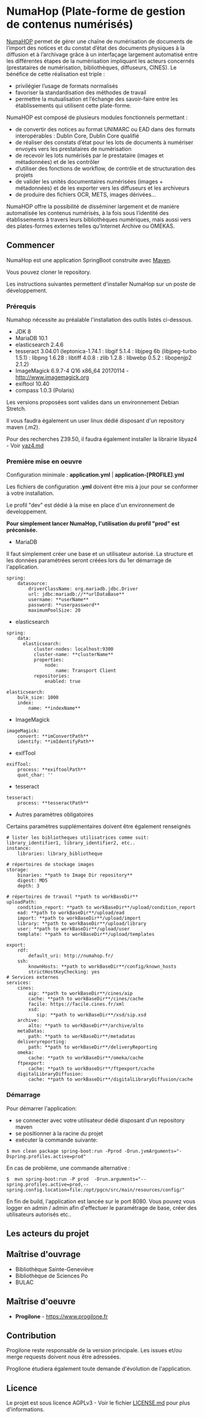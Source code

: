 # NumaHop (Plate-forme de gestion de contenus numérisés)


[NumaHOP](https://www.numahop.fr/) permet de gérer une chaîne de numérisation de documents de l’import des notices et du constat d’état des documents physiques à la diffusion et à l’archivage grâce à un interfaçage largement automatisé entre les différentes étapes de la numérisation impliquant les acteurs concernés (prestataires de numérisation, bibliothèques, diffuseurs, CINES).
Le bénéfice de cette réalisation est triple :
  * privilégier l’usage de formats normalisés
  * favoriser la standardisation des méthodes de travail
  * permettre la mutualisation et l’échange des savoir-faire entre les établissements qui utilisent cette plate-forme.

NumaHOP est composé de plusieurs modules fonctionnels permettant :
  * de convertir des notices au format UNIMARC ou EAD dans des formats interopérables : Dublin Core, Dublin Core qualifié
  * de réaliser des constats d’état pour les lots de documents à numériser envoyés vers les prestataires de numérisation
  * de recevoir les lots numérisés par le prestataire (images et métadonnées) et de les contrôler
  * d’utiliser des fonctions de workflow, de contrôle et de structuration des projets
  * de valider les unités documentaires numérisées (images + métadonnées) et de les exporter vers les diffuseurs et les archiveurs
  * de produire des fichiers OCR, METS, images dérivées...

NumaHOP offre la possibilité de disséminer largement et de manière automatisée les contenus numérisés, à la fois sous l’identité des établissements à travers leurs bibliothèques numériques, mais aussi vers des plates-formes externes telles qu’Internet Archive ou OMEKAS.  

## Commencer

NumaHop est une application SpringBoot construite avec [Maven](https://maven.apache.org/).

Vous pouvez cloner le repository.

Les instructions suivantes permettent d'installer NumaHop sur un poste de développement.

### Prérequis

Numahop nécessite au préalable l'installation des outils listés ci-dessous.

* JDK 8
* MariaDB 10.1
* elasticsearch 2.4.6
* tesseract 3.04.01 (leptonica-1.74.1 : libgif 5.1.4 : libjpeg 6b (libjpeg-turbo 1.5.1) : libpng 1.6.28 : libtiff 4.0.8 : zlib 1.2.8 : libwebp 0.5.2 : libopenjp2 2.1.2)
* ImageMagick 6.9.7-4 Q16 x86_64 20170114 - http://www.imagemagick.org
* exiftool 10.40
* compass 1.0.3 (Polaris) 

Les versions proposées sont valides dans un environnement Debian Stretch.

Il vous faudra également un user linux dédié disposant d'un repository maven (.m2).

Pour des recherches Z39.50, il faudra également installer la librairie libyaz4 - Voir [yaz4.md](yaz4.md)

### Première mise en oeuvre


Configuration minimale : **application.yml** | **application-[PROFILE].yml**

Les fichiers de configuration **.yml** doivent être mis à jour pour se conformer à votre installation.

Le profil "dev" est dédié à la mise en place d'un environnement de developpement.

**Pour simplement lancer NumaHop, l'utilisation du profil "prod" est préconisée.** 

* MariaDB

Il faut simplement créer une base et un utilisateur autorisé. 
La structure et les données paramétrées seront créées lors du 1er démarrage de l'application. 
```
spring:
    datasource:
        driverClassName: org.mariadb.jdbc.Driver
        url: jdbc:mariadb://**urlDataBase**
        username: **userName**
        password: **userpassword**
        maximumPoolSize: 20
```
* elasticsearch
```
spring:
    data:
      elasticsearch:
          cluster-nodes: localhost:9300
          cluster-name: **clusterName**
          properties:
              node:
                  name: Transport Client
          repositories:
              enabled: true
              
elasticsearch:
    bulk_size: 1000
    index:
        name: **indexName**              
```
* ImageMagick
```
imageMagick: 
    convert: **imConvertPath**
    identify: **imIdentifyPath**
```
* exifTool
```
exifTool:
    process: **exiftoolPath**
    quot_char: ''
```
* tesseract
```
tesseract:    
    process: **tesseractPath**
```
* Autres paramètres obligatoires

Certains paramètres supplémentaires doivent être également renseignés 
```
# lister les bibliotheques utilisatrices comme suit: library_identifier1, library_identifier2, etc..
instance:
    libraries: library_bibliotheque
    
# répertoires de stockage images  
storage:
    binaries: **path to Image Dir repository**
    digest: MD5
    depth: 3

# répertoires de travail **path to workBaseDir**
uploadPath:
    condition_report: **path to workBaseDir**/upload/condition_report
    ead: **path to workBaseDir**/upload/ead
    import: **path to workBaseDir**/upload/import
    library: **path to workBaseDir**/upload/library
    user: **path to workBaseDir**/upload/user
    template: **path to workBaseDir**/upload/templates

export:
    rdf:
        default_uri: http://numahop.fr/
    ssh:
        knownHosts: **path to workBaseDir**/config/known_hosts
        strictHostKeyChecking: yes
# Services externes
services:
    cines:
        aip: **path to workBaseDir**/cines/aip
        cache: **path to workBaseDir**/cines/cache
        facile: https://facile.cines.fr/xml
        xsd:
           sip: **path to workBaseDir**/xsd/sip.xsd
    archive:
        alto: **path to workBaseDir**/archive/alto           
    metaDatas:
        path: **path to workBaseDir**/metadatas
    deliveryreporting:
        path: **path to workBaseDir**/deliveryReporting
    omeka:
        cache: **path to workBaseDir**/omeka/cache
    ftpexport:
        cache: **path to workBaseDir**/ftpexport/cache
    digitalLibraryDiffusion:
        cache: **path to workBaseDir**/digitalLibraryDiffusion/cache
```

### Démarrage
Pour démarrer l'application: 
* se connecter avec votre utilisateur dédié disposant d'un repository maven
* se positionner à la racine du projet
* exécuter la commande suivante:

```
$ mvn clean package spring-boot:run -Pprod -Drun.jvmArguments="-Dspring.profiles.active=prod"
```
En cas de problème, une commande alternative :

```
$  mvn spring-boot:run -P prod  -Drun.arguments="--spring.profiles.active=prod,--spring.config.location=file:/opt/pgcn/src/main/resources/config/"
```

En fin de build, l'application  est lancée sur le port 8080. 
Vous pouvez vous logger en admin / admin afin d'effectuer le paramétrage de base, créer des utilisateurs autorisés etc..


## Les acteurs du projet

## Maîtrise d'ouvrage

* Bibliothèque Sainte-Geneviève
* Bibliothèque de Sciences Po
* BULAC

## Maîtrise d'oeuvre

* **Progilone** - https://www.progilone.fr


## Contribution

Progilone reste responsable de la version principale.
Les issues et/ou merge requests doivent nous être adressées.

Progilone étudiera également toute demande d'évolution de l'application.


## Licence

Le projet est sous licence AGPLv3 - Voir le fichier [LICENSE.md](LICENSE) pour plus d'informations.

